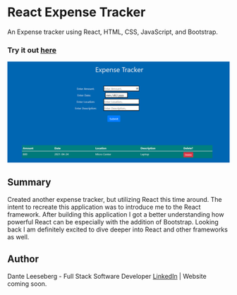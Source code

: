 # React  Expense Tracker

An Expense tracker using React, HTML, CSS, JavaScript, and Bootstrap.

### Try it out [here](https://improved-expense-tracker.herokuapp.com/)

![expense_tracker](Expense-Tracker.png)

## Summary 

Created another expense tracker, but utilizing React this time around. The intent to recreate this application was to introduce me to the React framework. After building this application I got a better understanding how powerful React can be especially with the addition of Bootstrap. Looking back I am definitely excited to dive deeper into React and other frameworks as well. 

## Author

Dante Leeseberg - Full Stack Software Developer [LinkedIn](https://www.linkedin.com/in/dante-leeseberg-bba05883/)
| Website coming soon. 

